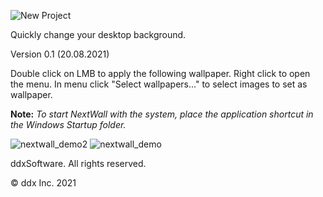 ![New Project](https://user-images.githubusercontent.com/70449559/138443855-4dec3ef6-cba5-4f3c-8451-93f9e9a02e89.png)

Quickly change your desktop background.
<p>Version 0.1 (20.08.2021)</p>

Double click on LMB to apply the following wallpaper.
Right click to open the menu.
In menu click "Select wallpapers..." to select images to set as wallpaper. 

**Note:** <i>To start NextWall with the system, place the application shortcut in the Windows Startup folder.</i>

![nextwall_demo2](https://user-images.githubusercontent.com/70449559/138294581-7d376193-b15a-42d9-b1b7-67dd209a79b4.png)
![nextwall_demo](https://user-images.githubusercontent.com/70449559/138294573-7a7de70b-dd6b-4934-ba66-86bb423ba102.png)

ddxSoftware. All rights reserved.
<p>© ddx Inc. 2021</p>
